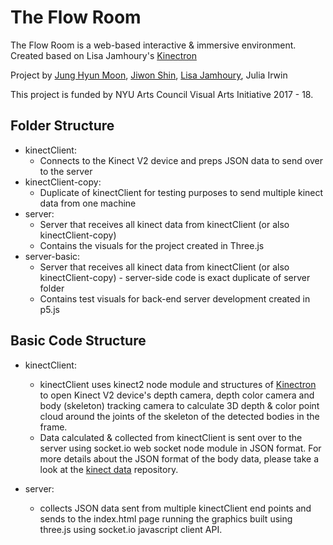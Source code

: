 # The Flow Room

The Flow Room is a web-based interactive & immersive environment. Created based on Lisa Jamhoury's [Kinectron](https://kinectron.github.io/)

Project by [Jung Hyun Moon](http://moqn.net/), [Jiwon Shin](http://jiwonshin.com/), [Lisa Jamhoury](http://lisajamhoury.com/), Julia Irwin

This project is funded by NYU Arts Council Visual Arts Initiative 2017 - 18.

## Folder Structure

* kinectClient: 
  * Connects to the Kinect V2 device and preps JSON data to send over to the server
* kinectClient-copy:
  * Duplicate of kinectClient for testing purposes to send multiple kinect data from one machine
* server:
  * Server that receives all kinect data from kinectClient (or also kinectClient-copy)
  * Contains the visuals for the project created in Three.js
* server-basic:
  * Server that receives all kinect data from kinectClient (or also kinectClient-copy) - server-side code is exact duplicate of server folder
  * Contains test visuals for back-end server development created in p5.js

## Basic Code Structure

* kinectClient:
  * kinectClient uses kinect2 node module and structures of [Kinectron](https://kinectron.github.io/) to open Kinect V2 device's depth camera, depth color camera and body (skeleton) tracking camera to calculate 3D depth & color point cloud around the joints of the skeleton of the detected bodies in the frame.
  * Data calculated & collected from kinectClient is sent over to the server using socket.io web socket node module in JSON format. For more details about the JSON format of the body data, please take a look at the [kinect data](https://github.com/js6450/kinect-data) repository.

* server:
  * collects JSON data sent from multiple kinectClient end points and sends to the index.html page running the graphics built using three.js using socket.io javascript client API.
